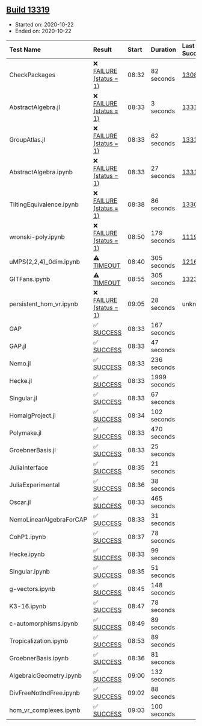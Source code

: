 ## [Build 13319](https://oscarci.mathematik.uni-kl.de/job/oscar/13319/)

* Started on: 2020-10-22
* Ended on: 2020-10-22

| Test Name    | Result | Start | Duration | Last Success | First Failure |
|:-------------|:-------|:------|:---------|:-------------|:--------------|
| CheckPackages | ❌ [FAILURE (status = 1)](https://oscarci.mathematik.uni-kl.de/job/oscar/13319/artifact/logs/build-13319/CheckPackages.log) | 08:32 | 82 seconds | [13085](https://oscarci.mathematik.uni-kl.de/job/oscar/13085/) | [13086](https://oscarci.mathematik.uni-kl.de/job/oscar/13086/) |
| AbstractAlgebra.jl | ❌ [FAILURE (status = 1)](https://oscarci.mathematik.uni-kl.de/job/oscar/13319/artifact/logs/build-13319/AbstractAlgebra.jl.log) | 08:33 | 3 seconds | [13315](https://oscarci.mathematik.uni-kl.de/job/oscar/13315/) | [13316](https://oscarci.mathematik.uni-kl.de/job/oscar/13316/) |
| GroupAtlas.jl | ❌ [FAILURE (status = 1)](https://oscarci.mathematik.uni-kl.de/job/oscar/13319/artifact/logs/build-13319/GroupAtlas.jl.log) | 08:33 | 62 seconds | [13311](https://oscarci.mathematik.uni-kl.de/job/oscar/13311/) | [13312](https://oscarci.mathematik.uni-kl.de/job/oscar/13312/) |
| AbstractAlgebra.ipynb | ❌ [FAILURE (status = 1)](https://oscarci.mathematik.uni-kl.de/job/oscar/13319/artifact/logs/build-13319/AbstractAlgebra.ipynb.log) | 08:33 | 27 seconds | [13315](https://oscarci.mathematik.uni-kl.de/job/oscar/13315/) | [13316](https://oscarci.mathematik.uni-kl.de/job/oscar/13316/) |
| TiltingEquivalence.ipynb | ❌ [FAILURE (status = 1)](https://oscarci.mathematik.uni-kl.de/job/oscar/13319/artifact/logs/build-13319/TiltingEquivalence.ipynb.log) | 08:38 | 86 seconds | [13301](https://oscarci.mathematik.uni-kl.de/job/oscar/13301/) | [13302](https://oscarci.mathematik.uni-kl.de/job/oscar/13302/) |
| wronski-poly.ipynb | ❌ [FAILURE (status = 1)](https://oscarci.mathematik.uni-kl.de/job/oscar/13319/artifact/logs/build-13319/wronski-poly.ipynb.log) | 08:50 | 179 seconds | [11192](https://oscarci.mathematik.uni-kl.de/job/oscar/11192/) | [11193](https://oscarci.mathematik.uni-kl.de/job/oscar/11193/) |
| uMPS(2,2,4)_0dim.ipynb | ⚠ [TIMEOUT](https://oscarci.mathematik.uni-kl.de/job/oscar/13319/artifact/logs/build-13319/uMPS-2-2-4-_0dim.ipynb.log) | 08:40 | 305 seconds | [12167](https://oscarci.mathematik.uni-kl.de/job/oscar/12167/) | [12168](https://oscarci.mathematik.uni-kl.de/job/oscar/12168/) |
| GITFans.ipynb | ⚠ [TIMEOUT](https://oscarci.mathematik.uni-kl.de/job/oscar/13319/artifact/logs/build-13319/GITFans.ipynb.log) | 08:55 | 305 seconds | [13234](https://oscarci.mathematik.uni-kl.de/job/oscar/13234/) | [13235](https://oscarci.mathematik.uni-kl.de/job/oscar/13235/) |
| persistent_hom_vr.ipynb | ❌ [FAILURE (status = 1)](https://oscarci.mathematik.uni-kl.de/job/oscar/13319/artifact/logs/build-13319/persistent_hom_vr.ipynb.log) | 09:05 | 28 seconds | unknown | unknown |
| GAP | ✅ [SUCCESS](https://oscarci.mathematik.uni-kl.de/job/oscar/13319/artifact/logs/build-13319/GAP.log) | 08:33 | 167 seconds |  |  |
| GAP.jl | ✅ [SUCCESS](https://oscarci.mathematik.uni-kl.de/job/oscar/13319/artifact/logs/build-13319/GAP.jl.log) | 08:33 | 47 seconds |  |  |
| Nemo.jl | ✅ [SUCCESS](https://oscarci.mathematik.uni-kl.de/job/oscar/13319/artifact/logs/build-13319/Nemo.jl.log) | 08:33 | 236 seconds |  |  |
| Hecke.jl | ✅ [SUCCESS](https://oscarci.mathematik.uni-kl.de/job/oscar/13319/artifact/logs/build-13319/Hecke.jl.log) | 08:33 | 1999 seconds |  |  |
| Singular.jl | ✅ [SUCCESS](https://oscarci.mathematik.uni-kl.de/job/oscar/13319/artifact/logs/build-13319/Singular.jl.log) | 08:33 | 67 seconds |  |  |
| HomalgProject.jl | ✅ [SUCCESS](https://oscarci.mathematik.uni-kl.de/job/oscar/13319/artifact/logs/build-13319/HomalgProject.jl.log) | 08:34 | 102 seconds |  |  |
| Polymake.jl | ✅ [SUCCESS](https://oscarci.mathematik.uni-kl.de/job/oscar/13319/artifact/logs/build-13319/Polymake.jl.log) | 08:33 | 470 seconds |  |  |
| GroebnerBasis.jl | ✅ [SUCCESS](https://oscarci.mathematik.uni-kl.de/job/oscar/13319/artifact/logs/build-13319/GroebnerBasis.jl.log) | 08:33 | 25 seconds |  |  |
| JuliaInterface | ✅ [SUCCESS](https://oscarci.mathematik.uni-kl.de/job/oscar/13319/artifact/logs/build-13319/JuliaInterface.log) | 08:35 | 21 seconds |  |  |
| JuliaExperimental | ✅ [SUCCESS](https://oscarci.mathematik.uni-kl.de/job/oscar/13319/artifact/logs/build-13319/JuliaExperimental.log) | 08:36 | 38 seconds |  |  |
| Oscar.jl | ✅ [SUCCESS](https://oscarci.mathematik.uni-kl.de/job/oscar/13319/artifact/logs/build-13319/Oscar.jl.log) | 08:33 | 465 seconds |  |  |
| NemoLinearAlgebraForCAP | ✅ [SUCCESS](https://oscarci.mathematik.uni-kl.de/job/oscar/13319/artifact/logs/build-13319/NemoLinearAlgebraForCAP.log) | 08:33 | 31 seconds |  |  |
| CohP1.ipynb | ✅ [SUCCESS](https://oscarci.mathematik.uni-kl.de/job/oscar/13319/artifact/logs/build-13319/CohP1.ipynb.log) | 08:37 | 78 seconds |  |  |
| Hecke.ipynb | ✅ [SUCCESS](https://oscarci.mathematik.uni-kl.de/job/oscar/13319/artifact/logs/build-13319/Hecke.ipynb.log) | 08:33 | 99 seconds |  |  |
| Singular.ipynb | ✅ [SUCCESS](https://oscarci.mathematik.uni-kl.de/job/oscar/13319/artifact/logs/build-13319/Singular.ipynb.log) | 08:35 | 51 seconds |  |  |
| g-vectors.ipynb | ✅ [SUCCESS](https://oscarci.mathematik.uni-kl.de/job/oscar/13319/artifact/logs/build-13319/g-vectors.ipynb.log) | 08:45 | 148 seconds |  |  |
| K3-16.ipynb | ✅ [SUCCESS](https://oscarci.mathematik.uni-kl.de/job/oscar/13319/artifact/logs/build-13319/K3-16.ipynb.log) | 08:47 | 78 seconds |  |  |
| c-automorphisms.ipynb | ✅ [SUCCESS](https://oscarci.mathematik.uni-kl.de/job/oscar/13319/artifact/logs/build-13319/c-automorphisms.ipynb.log) | 08:49 | 89 seconds |  |  |
| Tropicalization.ipynb | ✅ [SUCCESS](https://oscarci.mathematik.uni-kl.de/job/oscar/13319/artifact/logs/build-13319/Tropicalization.ipynb.log) | 08:53 | 89 seconds |  |  |
| GroebnerBasis.ipynb | ✅ [SUCCESS](https://oscarci.mathematik.uni-kl.de/job/oscar/13319/artifact/logs/build-13319/GroebnerBasis.ipynb.log) | 08:36 | 81 seconds |  |  |
| AlgebraicGeometry.ipynb | ✅ [SUCCESS](https://oscarci.mathematik.uni-kl.de/job/oscar/13319/artifact/logs/build-13319/AlgebraicGeometry.ipynb.log) | 09:00 | 132 seconds |  |  |
| DivFreeNotIndFree.ipynb | ✅ [SUCCESS](https://oscarci.mathematik.uni-kl.de/job/oscar/13319/artifact/logs/build-13319/DivFreeNotIndFree.ipynb.log) | 09:02 | 88 seconds |  |  |
| hom_vr_complexes.ipynb | ✅ [SUCCESS](https://oscarci.mathematik.uni-kl.de/job/oscar/13319/artifact/logs/build-13319/hom_vr_complexes.ipynb.log) | 09:03 | 100 seconds |  |  |
